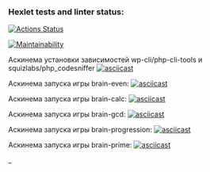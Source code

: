 ### Hexlet tests and linter status:
[![Actions Status](https://github.com/KirillLB/php-project-45/actions/workflows/hexlet-check.yml/badge.svg)](https://github.com/KirillLB/php-project-45/actions)

[![Maintainability](https://api.codeclimate.com/v1/badges/fcf5fc7ad2fa1b6ce699/maintainability)](https://codeclimate.com/github/KirillLB/php-project-45/maintainability)

Аскинема установки зависимостей wp-cli/php-cli-tools и squizlabs/php_codesniffer
[![asciicast](https://asciinema.org/a/4WdR0FqSscyL03sfsa8txEdBy.svg)](https://asciinema.org/a/4WdR0FqSscyL03sfsa8txEdBy)

Аскинема запуска игры brain-even:
[![asciicast](https://asciinema.org/a/680986.svg)](https://asciinema.org/a/680986)

Аскинема запуска игры brain-calc:
[![asciicast](https://asciinema.org/a/681250.svg)](https://asciinema.org/a/681250)

Аскинема запуска игры brain-gcd:
[![asciicast](https://asciinema.org/a/BRwwa3nKEz1HeFSxpuiulsACl.svg)](https://asciinema.org/a/BRwwa3nKEz1HeFSxpuiulsACl)

Аскинема запуска игры brain-progression:
[![asciicast](https://asciinema.org/a/yNzAdVbxUoWnByWJVHxJ73M4X.svg)](https://asciinema.org/a/yNzAdVbxUoWnByWJVHxJ73M4X)

Аскинема запуска игры brain-prime:
[![asciicast](https://asciinema.org/a/fUk1cIoOfrLTc39jtUMIQ7wJq.svg)](https://asciinema.org/a/fUk1cIoOfrLTc39jtUMIQ7wJq)

_